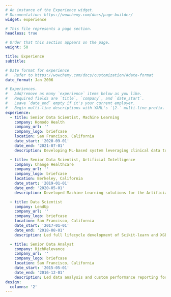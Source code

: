 ```yaml
---
# An instance of the Experience widget.
# Documentation: https://wowchemy.com/docs/page-builder/
widget: experience

# This file represents a page section.
headless: true

# Order that this section appears on the page.
weight: 50

title: Experience
subtitle:

# Date format for experience
#   Refer to https://wowchemy.com/docs/customization/#date-format
date_format: Jan 2006

# Experiences.
#   Add/remove as many `experience` items below as you like.
#   Required fields are `title`, `company`, and `date_start`.
#   Leave `date_end` empty if it's your current employer.
#   Begin multi-line descriptions with YAML's `|2-` multi-line prefix.
experience:
  - title: Senior Data Scientist, Machine Learning
    company: Komodo Health
    company_url: ''
    company_logo: briefcase
    location: San Francisco, California
    date_start: '2020-09-01'
    date_end: '2021-07-01'
    description: Developing ML-based system leveraging clinical data to identify patients with rare undiagnosed diseases

  - title: Senior Data Scientist, Artificial Intelligence
    company: Change Healthcare
    company_url: ''
    company_logo: briefcase
    location: Berkeley, California
    date_start: '2019-01-01'
    date_end: '2020-05-01'
    description: Developed Machine Learning solutions for the Artificial Intelligence Group using Deep Learning and Natural Language Processing on an unstructured medical record data set of over 100M pages

  - title: Data Scientist
    company: LendUp
    company_url: ''
    company_logo: briefcase
    location: San Francisco, California
    date_start: '2017-01-01'
    date_end: '2018-08-01'
    description: Led full lifecycle development of Scikit-learn and XGBoost machine learning models for credit card underwriting, responsible for ideation, testing, validation, deployment, and iterations and improvements

  - title: Senior Data Analyst
    company: RichRelevance
    company_url: ''
    company_logo: briefcase
    location: San Francisco, California
    date_start: '2015-05-01'
    date_end: '2016-12-01'
    description: Led data analysis and custom performance reporting for a variety of key eCommerce clients, including Costco, Patagonia, UnderArmor driving new revenue by deploying ML recommendation systems for clients
design:
  columns: '2'
---
```

